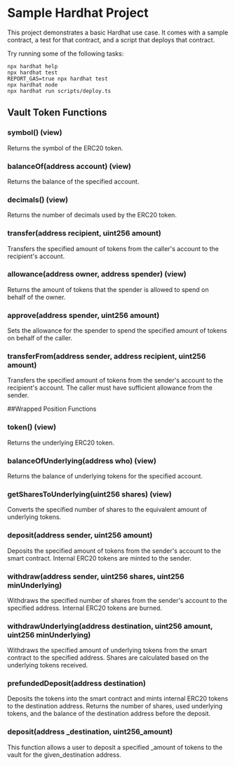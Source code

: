 # Sample Hardhat Project

This project demonstrates a basic Hardhat use case. It comes with a sample contract, a test for that contract, and a script that deploys that contract.

Try running some of the following tasks:

```shell
npx hardhat help
npx hardhat test
REPORT_GAS=true npx hardhat test
npx hardhat node
npx hardhat run scripts/deploy.ts
```
## Vault Token Functions
### symbol() (view)
Returns the symbol of the ERC20 token.

### balanceOf(address account) (view)

Returns the balance of the specified account.

### decimals() (view)

Returns the number of decimals used by the ERC20 token.
### transfer(address recipient, uint256 amount)
Transfers the specified amount of tokens from the caller's account to the recipient's account.

### allowance(address owner, address spender) (view)

Returns the amount of tokens that the spender is allowed to spend on behalf of the owner.
### approve(address spender, uint256 amount)
Sets the allowance for the spender to spend the specified amount of tokens on behalf of the caller.
### transferFrom(address sender, address recipient, uint256 amount)
Transfers the specified amount of tokens from the sender's account to the recipient's account. The caller must have sufficient allowance from the sender.

##Wrapped Position Functions

### token() (view)

Returns the underlying ERC20 token.

### balanceOfUnderlying(address who) (view)

Returns the balance of underlying tokens for the specified account.

### getSharesToUnderlying(uint256 shares) (view)

Converts the specified number of shares to the equivalent amount of underlying tokens.
### deposit(address sender, uint256 amount)
Deposits the specified amount of tokens from the sender's account to the smart contract. Internal ERC20 tokens are minted to the sender.
### withdraw(address sender, uint256 shares, uint256 minUnderlying)
Withdraws the specified number of shares from the sender's account to the specified address. Internal ERC20 tokens are burned.
### withdrawUnderlying(address destination, uint256 amount, uint256 minUnderlying)
Withdraws the specified amount of underlying tokens from the smart contract to the specified address. Shares are calculated based on the underlying tokens received.
### prefundedDeposit(address destination)
Deposits the tokens into the smart contract and mints internal ERC20 tokens to the destination address. Returns the number of shares, used underlying tokens, and the balance of the destination address before the deposit.

### deposit(address _destination, uint256_amount)
This function allows a user to deposit a specified _amount of tokens to the vault for the given_destination address.